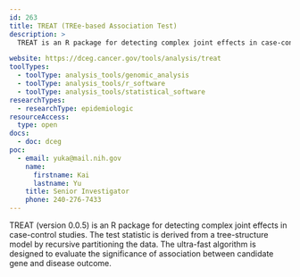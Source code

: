 ```yaml
---
id: 263
title: TREAT (TREe-based Association Test)
description: >
  TREAT is an R package for detecting complex joint effects in case-control studies.

website: https://dceg.cancer.gov/tools/analysis/treat
toolTypes:
  - toolType: analysis_tools/genomic_analysis
  - toolType: analysis_tools/r_software
  - toolType: analysis_tools/statistical_software
researchTypes:
  - researchType: epidemiologic
resourceAccess:
  type: open
docs:
  - doc: dceg
poc:
  - email: yuka@mail.nih.gov
    name:
      firstname: Kai
      lastname: Yu
    title: Senior Investigator
    phone: 240-276-7433
---
```

TREAT (version 0.0.5) is an R package for detecting complex joint effects in case-control studies. The test statistic is derived from a tree-structure model by recursive partitioning the data. The ultra-fast algorithm is designed to evaluate the significance of association between candidate gene and disease outcome.
